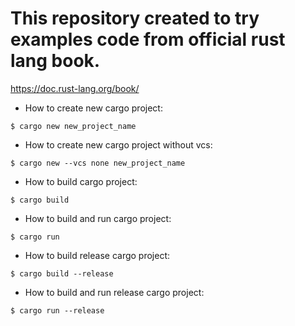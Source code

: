 # This repository created to try examples code from official rust lang book.
https://doc.rust-lang.org/book/

* How to create new cargo project:
```
$ cargo new new_project_name
```
* How to create new cargo project without vcs:
```
$ cargo new --vcs none new_project_name
```
* How to build cargo project:
```
$ cargo build
```
* How to build and run cargo project:
```
$ cargo run
```
* How to build release cargo project:
```
$ cargo build --release
```
* How to build and run release cargo project:
```
$ cargo run --release
```
